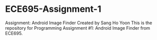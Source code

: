 # ECE695-Assignment-1
Assignment: Android Image Finder
Created by Sang Ho Yoon
This is the repository for Programming Assignment #1: Android Image Finder from ECE695. 
